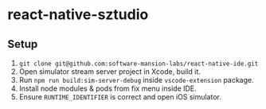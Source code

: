 # react-native-sztudio

## Setup

1. `git clone git@github.com:software-mansion-labs/react-native-ide.git`
2. Open simulator stream server project in Xcode, build it.
3. Run `npm run build:sim-server-debug` inside `vscode-extension` package.
4. Install node modules & pods from fix menu inside IDE.
5. Ensure `RUNTIME_IDENTIFIER` is correct and open iOS simulator.
